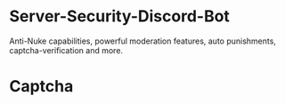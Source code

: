 # Server-Security-Discord-Bot
Anti-Nuke capabilities, powerful moderation features, auto punishments, captcha-verification and more.


# Captcha
